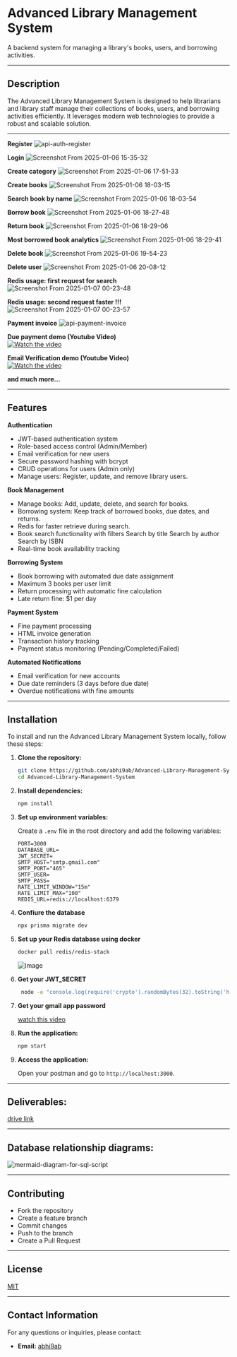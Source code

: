 # Advanced Library Management System

A backend system for managing a library's books, users, and borrowing activities.

---

## Description

The Advanced Library Management System is designed to help librarians and library staff manage their collections of books, users, and borrowing activities efficiently. It leverages modern web technologies to provide a robust and scalable solution.

---

**Register**
![api-auth-register](https://github.com/user-attachments/assets/922938e9-194c-4aa4-81dd-156703788fd1)

**Login**
![Screenshot From 2025-01-06 15-35-32](https://github.com/user-attachments/assets/78112550-7e1b-4e9e-95c6-63b0b7cc9770)

**Create category**
![Screenshot From 2025-01-06 17-51-33](https://github.com/user-attachments/assets/23301193-ff69-40c1-8b69-4360c52a151f)

**Create books**
![Screenshot From 2025-01-06 18-03-15](https://github.com/user-attachments/assets/7d36c97a-1c6b-4cec-aeb4-e3e18614db6b)

**Search book by name**
![Screenshot From 2025-01-06 18-03-54](https://github.com/user-attachments/assets/1e8a4e30-bb7f-47e3-975f-37f546f99667)

**Borrow book**
![Screenshot From 2025-01-06 18-27-48](https://github.com/user-attachments/assets/c226219c-8cd0-4f52-920a-a9c6bbf47385)

**Return book**
![Screenshot From 2025-01-06 18-29-06](https://github.com/user-attachments/assets/774a412a-7058-4a0a-bf6c-35a5c68c3088)

**Most borrowed book analytics**
![Screenshot From 2025-01-06 18-29-41](https://github.com/user-attachments/assets/3787cb55-b446-4586-ae22-46c4b8be01f4)

**Delete book**
![Screenshot From 2025-01-06 19-54-23](https://github.com/user-attachments/assets/760800ac-fe35-42e9-bc67-bf90c1802d8a)

**Delete user**
![Screenshot From 2025-01-06 20-08-12](https://github.com/user-attachments/assets/4b6bc59b-3a76-4c26-a9d1-ef32eef08f4d)

**Redis usage: first request for search**
![Screenshot From 2025-01-07 00-23-48](https://github.com/user-attachments/assets/0bb0117a-5974-412a-bc5c-55425d675cb4)

**Redis usage: second request faster !!!**
![Screenshot From 2025-01-07 00-23-57](https://github.com/user-attachments/assets/e571d998-ad9c-4803-a2dc-1f1a62e20558)

**Payment invoice**
![api-payment-invoice](https://github.com/user-attachments/assets/429b1d12-28e2-47f7-9c83-95502a813e77)

**Due payment demo (Youtube Video)**  
[![Watch the video](https://img.youtube.com/vi/OSkmqp6V8RE/0.jpg)](https://www.youtube.com/watch?v=OSkmqp6V8RE)

**Email Verification demo (Youtube Video)**  
[![Watch the video](https://img.youtube.com/vi/umJNrZFyyew/0.jpg)](https://www.youtube.com/watch?v=umJNrZFyyew)

**and much more...**

---

## Features

**Authentication**
- JWT-based authentication system
- Role-based access control (Admin/Member)
- Email verification for new users
- Secure password hashing with bcrypt
- CRUD operations for users (Admin only)
- Manage users: Register, update, and remove library users.

**Book Management**
- Manage books: Add, update, delete, and search for books.
- Borrowing system: Keep track of borrowed books, due dates, and returns.
- Redis for faster retrieve during search.
- Book search functionality with filters
        Search by title
        Search by author
        Search by ISBN
- Real-time book availability tracking
  
**Borrowing System**
- Book borrowing with automated due date assignment
- Maximum 3 books per user limit
- Return processing with automatic fine calculation
- Late return fine: $1 per day

**Payment System**
- Fine payment processing
- HTML invoice generation
- Transaction history tracking
- Payment status monitoring (Pending/Completed/Failed)

**Automated Notifications**
- Email verification for new accounts
- Due date reminders (3 days before due date)
- Overdue notifications with fine amounts
  
---

## Installation

To install and run the Advanced Library Management System locally, follow these steps:

1. **Clone the repository:**

    ```bash
    git clone https://github.com/abhi9ab/Advanced-Library-Management-System.git
    cd Advanced-Library-Management-System
    ```

2. **Install dependencies:**

    ```bash
    npm install
    ```

3. **Set up environment variables:**

    Create a `.env` file in the root directory and add the following variables:

    ```env
    PORT=3000
    DATABASE_URL=
    JWT_SECRET=
    SMTP_HOST="smtp.gmail.com"
    SMTP_PORT="465"
    SMTP_USER=
    SMTP_PASS=
    RATE_LIMIT_WINDOW="15m"
    RATE_LIMIT_MAX="100"
    REDIS_URL=redis://localhost:6379
    
    ```
4. **Confiure the database**

    ```bash
    npx prisma migrate dev
    ```

5. **Set up your Redis database using docker**
   
    ```bash
    docker pull redis/redis-stack
    ```
    
    ![image](https://github.com/user-attachments/assets/cf6f5c2e-28da-4580-b590-c1addcb651e7)

6. **Get your JWT_SECRET**
   
    ```bash
     node -e "console.log(require('crypto').randomBytes(32).toString('hex'))" 
    ```

8. **Get your gmail app password**
   
   [watch this video](https://www.youtube.com/watch?v=cqdAS49RthQ)
    

10. **Run the application:**

    ```bash
    npm start
    ```

11. **Access the application:**

    Open your postman and go to `http://localhost:3000`.

---

## Deliverables:

[drive link](https://drive.google.com/drive/folders/1zhtr1zR9BXhkAO2ks5vqbwJd33clgkP3?usp=drive_link)

---

## Database relationship diagrams:

![mermaid-diagram-for-sql-script](https://github.com/user-attachments/assets/d08423f2-b50a-4601-b710-41a732cacefc)

---

## Contributing

- Fork the repository
- Create a feature branch
- Commit changes
- Push to the branch
- Create a Pull Request

---

## License

[MIT](https://github.com/abhi9ab/Advanced-Library-Management-System/blob/main/LICENSE)

---

## Contact Information

For any questions or inquiries, please contact:

- **Email:** [abhi9ab](abhinabdas004@gmail.com)
